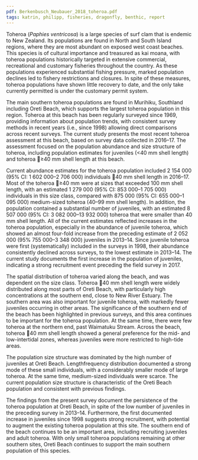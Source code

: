 ```yaml
---
pdf: Berkenbusch_Neubauer_2018_toheroa.pdf
tags: katrin, philipp, fisheries, dragonfly, benthic, report
---
```

Toheroa (*Paphies ventricosa*) is a large species of surf clam that is endemic to New Zealand. Its populations
are found in North and South Island regions, where they are most abundant on exposed west coast
beaches. This species is of cultural importance and treasured as kai moana, with toheroa populations historically
targeted in extensive commercial, recreational and customary fisheries throughout the country.
As these populations experienced substantial fishing pressure, marked population declines led to fishery
restrictions and closures. In spite of these measures, toheroa populations have shown little recovery to
date, and the only take currently permitted is under the customary permit system.

The main southern toheroa populations are found in Murihiku, Southland including Oreti Beach, which
supports the largest toheroa population in this region. Toheroa at this beach has been regularly surveyed
since 1969, providing information about population trends, with consistent survey methods in recent
years (i.e., since 1998) allowing direct comparisons across recent surveys. The current study presents the
most recent toheroa assessment at this beach, based on survey data collected in 2016–17. The assessment
focused on the population abundance and size structure of toheroa, including population estimates for
juveniles (<40 mm shell length) and toheroa ≥40 mm shell length at this beach.

Current abundance estimates for the toheroa population included 2 154 000 (95% CI: 1 602 000–2 706 000)
individuals 40 mm shell length in 2016–17. Most of the toheroa ≥40 mm were at sizes that exceeded
100 mm shell length, with an estimated 1 279 000 (95% CI: 853 000–1 705 000) individuals in this
size class, compared with 875 000 (95% CI: 655 000–1 095 000) medium-sized toheroa (40–99 mm
shell length). In addition, the population contained a substantial number of juveniles, with an estimated
8 507 000 (95% CI: 3 082 000–13 932 000) toheroa that were smaller than 40 mm shell length. All of
the current estimates reflected increases in the toheroa population, especially in the abundance of juvenile
toheroa, which showed an almost four-fold increase from the preceding estimate of 2 052 000 (95%
755 000–3 348 000) juveniles in 2013–14. Since juvenile toheroa were first (systematically) included
in the surveys in 1998, their abundance consistently declined across surveys, to the lowest estimate in
2013–14. The current study documents the first increase in the population of juveniles, indicating a
strong recruitment event preceding the field survey in 2017.

The spatial distribution of toheroa varied along the beach, and was dependent on the size class. Toheroa
40 mm shell length were widely distributed along most parts of Oreti Beach, with particularly high
concentrations at the southern end, close to New River Estuary. The southern area was also important for
juvenile toheroa, with markedly fewer juveniles occurring in other areas. The significance of the southern
end of the beach has been highlighted in previous surveys, and this area continues to be important for
the toheroa population. At the same time, there were few toheroa at the northern end, past Waimatuku
Stream. Across the beach, toheroa 40 mm shell length showed a general preference for the mid- and
low-intertidal zones, whereas juveniles were more restricted to high-tide areas.

The population size structure was dominated by the high number of juveniles at Oreti Beach. Lengthfrequency
distribution documented a strong mode of these small individuals, with a considerably smaller
mode of large toheroa. At the same time, medium-sized individuals were scarce. The current population
size structure is characteristic of the Oreti Beach population and consistent with previous findings.

The findings from the present survey document the persistence of the toheroa population at Oreti Beach,
in spite of the low number of juveniles in the preceding survey in 2013–14. Furthermore, the first documented
increase in juveniles since 1998 suggests strong recruitment, with potential to augment the
existing toheroa population at this site. The southern end of the beach continues to be an important area,
including recruiting juveniles and adult toheroa. With only small toheroa populations remaining at other
southern sites, Oreti Beach continues to support the main southern population of this species.
